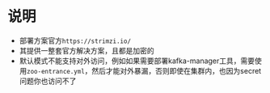 # 说明

- 部署方案官方`https://strimzi.io/`
- 其提供一整套官方解决方案，且都是加密的
- 默认模式不能支持对外访问，例如如果需要部署kafka-manager工具，需要使用`zoo-entrance.yml`，然后才能对外暴漏，否则即使在集群内，也因为secret问题你也访问不了
